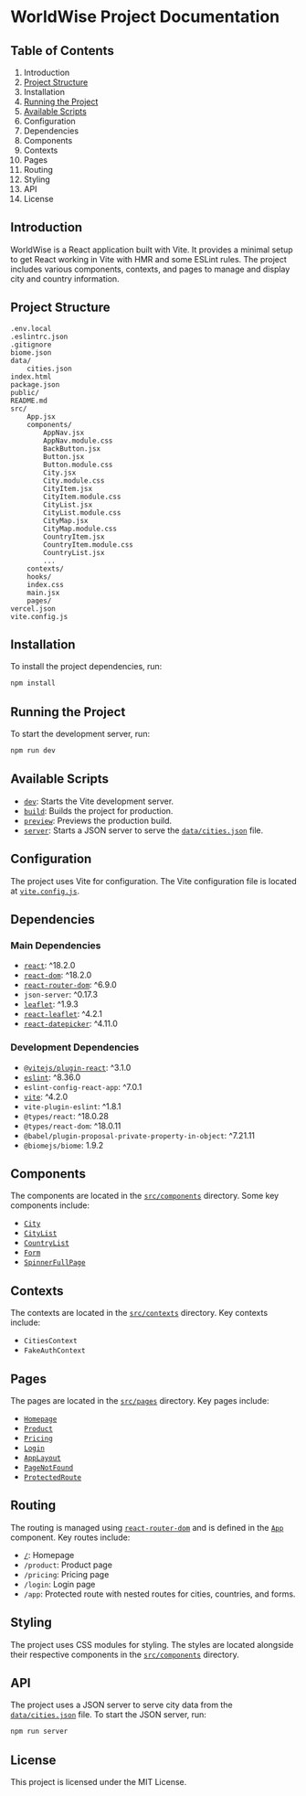 # WorldWise Project Documentation

## Table of Contents

1. Introduction
2. [Project Structure](#project-structure)
3. Installation
4. [Running the Project](#running-the-project)
5. [Available Scripts](#available-scripts)
6. Configuration
7. Dependencies
8. Components
9. Contexts
10. Pages
11. Routing
12. Styling
13. API
14. License

## Introduction

WorldWise is a React application built with Vite. It provides a minimal setup to get React working in Vite with HMR and some ESLint rules. The project includes various components, contexts, and pages to manage and display city and country information.

## Project Structure

```
.env.local
.eslintrc.json
.gitignore
biome.json
data/
	cities.json
index.html
package.json
public/
README.md
src/
	App.jsx
	components/
		AppNav.jsx
		AppNav.module.css
		BackButton.jsx
		Button.jsx
		Button.module.css
		City.jsx
		City.module.css
		CityItem.jsx
		CityItem.module.css
		CityList.jsx
		CityList.module.css
		CityMap.jsx
		CityMap.module.css
		CountryItem.jsx
		CountryItem.module.css
		CountryList.jsx
		...
	contexts/
	hooks/
	index.css
	main.jsx
	pages/
vercel.json
vite.config.js
```

## Installation

To install the project dependencies, run:

```sh
npm install
```

## Running the Project

To start the development server, run:

```sh
npm run dev
```

## Available Scripts

- [`dev`](command:_github.copilot.openSymbolFromReferences?%5B%22%22%2C%5B%7B%22uri%22%3A%7B%22scheme%22%3A%22file%22%2C%22authority%22%3A%22%22%2C%22path%22%3A%22%2Fc%3A%2FUsers%2Fkarbi%2FDocuments%2FGitHub%2Fworld-wise%2Fpackage.json%22%2C%22query%22%3A%22%22%2C%22fragment%22%3A%22%22%7D%2C%22pos%22%3A%7B%22line%22%3A6%2C%22character%22%3A3%7D%7D%2C%7B%22uri%22%3A%7B%22scheme%22%3A%22file%22%2C%22authority%22%3A%22%22%2C%22path%22%3A%22%2Fc%3A%2FUsers%2Fkarbi%2FDocuments%2FGitHub%2Fworld-wise%2Fvite.config.js%22%2C%22query%22%3A%22%22%2C%22fragment%22%3A%22%22%7D%2C%22pos%22%3A%7B%22line%22%3A3%2C%22character%22%3A18%7D%7D%5D%2C%225ec8e07e-5a72-4371-b0a8-accef7ad6acc%22%5D "Go to definition"): Starts the Vite development server.
- [`build`](command:_github.copilot.openSymbolFromReferences?%5B%22%22%2C%5B%7B%22uri%22%3A%7B%22scheme%22%3A%22file%22%2C%22authority%22%3A%22%22%2C%22path%22%3A%22%2Fc%3A%2FUsers%2Fkarbi%2FDocuments%2FGitHub%2Fworld-wise%2Fpackage.json%22%2C%22query%22%3A%22%22%2C%22fragment%22%3A%22%22%7D%2C%22pos%22%3A%7B%22line%22%3A7%2C%22character%22%3A3%7D%7D%5D%2C%225ec8e07e-5a72-4371-b0a8-accef7ad6acc%22%5D "Go to definition"): Builds the project for production.
- [`preview`](command:_github.copilot.openSymbolFromReferences?%5B%22%22%2C%5B%7B%22uri%22%3A%7B%22scheme%22%3A%22file%22%2C%22authority%22%3A%22%22%2C%22path%22%3A%22%2Fc%3A%2FUsers%2Fkarbi%2FDocuments%2FGitHub%2Fworld-wise%2Fpackage.json%22%2C%22query%22%3A%22%22%2C%22fragment%22%3A%22%22%7D%2C%22pos%22%3A%7B%22line%22%3A8%2C%22character%22%3A3%7D%7D%5D%2C%225ec8e07e-5a72-4371-b0a8-accef7ad6acc%22%5D "Go to definition"): Previews the production build.
- [`server`](command:_github.copilot.openSymbolFromReferences?%5B%22%22%2C%5B%7B%22uri%22%3A%7B%22scheme%22%3A%22file%22%2C%22authority%22%3A%22%22%2C%22path%22%3A%22%2Fc%3A%2FUsers%2Fkarbi%2FDocuments%2FGitHub%2Fworld-wise%2Fpackage.json%22%2C%22query%22%3A%22%22%2C%22fragment%22%3A%22%22%7D%2C%22pos%22%3A%7B%22line%22%3A9%2C%22character%22%3A3%7D%7D%5D%2C%225ec8e07e-5a72-4371-b0a8-accef7ad6acc%22%5D "Go to definition"): Starts a JSON server to serve the [`data/cities.json`](command:_github.copilot.openRelativePath?%5B%7B%22scheme%22%3A%22file%22%2C%22authority%22%3A%22%22%2C%22path%22%3A%22%2FC%3A%2FUsers%2Fkarbi%2FDocuments%2FGitHub%2Fworld-wise%2Fdata%2Fcities.json%22%2C%22query%22%3A%22%22%2C%22fragment%22%3A%22%22%7D%2C%225ec8e07e-5a72-4371-b0a8-accef7ad6acc%22%5D "c:\\Users\karbi\Documents\GitHub\world-wise\data\cities.json") file.

## Configuration

The project uses Vite for configuration. The Vite configuration file is located at [`vite.config.js`](command:_github.copilot.openRelativePath?%5B%7B%22scheme%22%3A%22file%22%2C%22authority%22%3A%22%22%2C%22path%22%3A%22%2FC%3A%2FUsers%2Fkarbi%2FDocuments%2FGitHub%2Fworld-wise%2Fvite.config.js%22%2C%22query%22%3A%22%22%2C%22fragment%22%3A%22%22%7D%2C%225ec8e07e-5a72-4371-b0a8-accef7ad6acc%22%5D "c:\\Users\karbi\Documents\GitHub\world-wise\vite.config.js").

## Dependencies

### Main Dependencies

- [`react`](command:_github.copilot.openSymbolFromReferences?%5B%22%22%2C%5B%7B%22uri%22%3A%7B%22scheme%22%3A%22file%22%2C%22authority%22%3A%22%22%2C%22path%22%3A%22%2Fc%3A%2FUsers%2Fkarbi%2FDocuments%2FGitHub%2Fworld-wise%2Fvite.config.js%22%2C%22query%22%3A%22%22%2C%22fragment%22%3A%22%22%7D%2C%22pos%22%3A%7B%22line%22%3A0%2C%22character%22%3A7%7D%7D%2C%7B%22uri%22%3A%7B%22scheme%22%3A%22file%22%2C%22authority%22%3A%22%22%2C%22path%22%3A%22%2Fc%3A%2FUsers%2Fkarbi%2FDocuments%2FGitHub%2Fworld-wise%2Fpackage.json%22%2C%22query%22%3A%22%22%2C%22fragment%22%3A%22%22%7D%2C%22pos%22%3A%7B%22line%22%3A14%2C%22character%22%3A3%7D%7D%2C%7B%22uri%22%3A%7B%22scheme%22%3A%22file%22%2C%22authority%22%3A%22%22%2C%22path%22%3A%22%2FC%3A%2FUsers%2Fkarbi%2FDocuments%2FGitHub%2Fworld-wise%2FREADME.md%22%2C%22query%22%3A%22%22%2C%22fragment%22%3A%22%22%7D%2C%22pos%22%3A%7B%22line%22%3A6%2C%22character%22%3A18%7D%7D%2C%7B%22uri%22%3A%7B%22scheme%22%3A%22file%22%2C%22authority%22%3A%22%22%2C%22path%22%3A%22%2Fc%3A%2FUsers%2Fkarbi%2FDocuments%2FGitHub%2Fworld-wise%2Fsrc%2FApp.jsx%22%2C%22query%22%3A%22%22%2C%22fragment%22%3A%22%22%7D%2C%22pos%22%3A%7B%22line%22%3A0%2C%22character%22%3A32%7D%7D%5D%2C%225ec8e07e-5a72-4371-b0a8-accef7ad6acc%22%5D "Go to definition"): ^18.2.0
- [`react-dom`](command:_github.copilot.openSymbolFromReferences?%5B%22%22%2C%5B%7B%22uri%22%3A%7B%22scheme%22%3A%22file%22%2C%22authority%22%3A%22%22%2C%22path%22%3A%22%2Fc%3A%2FUsers%2Fkarbi%2FDocuments%2FGitHub%2Fworld-wise%2Fvite.config.js%22%2C%22query%22%3A%22%22%2C%22fragment%22%3A%22%22%7D%2C%22pos%22%3A%7B%22line%22%3A0%2C%22character%22%3A7%7D%7D%5D%2C%225ec8e07e-5a72-4371-b0a8-accef7ad6acc%22%5D "Go to definition"): ^18.2.0
- [`react-router-dom`](command:_github.copilot.openSymbolFromReferences?%5B%22%22%2C%5B%7B%22uri%22%3A%7B%22scheme%22%3A%22file%22%2C%22authority%22%3A%22%22%2C%22path%22%3A%22%2Fc%3A%2FUsers%2Fkarbi%2FDocuments%2FGitHub%2Fworld-wise%2Fsrc%2FApp.jsx%22%2C%22query%22%3A%22%22%2C%22fragment%22%3A%22%22%7D%2C%22pos%22%3A%7B%22line%22%3A1%2C%22character%22%3A56%7D%7D%5D%2C%225ec8e07e-5a72-4371-b0a8-accef7ad6acc%22%5D "Go to definition"): ^6.9.0
- `json-server`: ^0.17.3
- [`leaflet`](command:_github.copilot.openSymbolFromReferences?%5B%22%22%2C%5B%7B%22uri%22%3A%7B%22scheme%22%3A%22file%22%2C%22authority%22%3A%22%22%2C%22path%22%3A%22%2Fc%3A%2FUsers%2Fkarbi%2FDocuments%2FGitHub%2Fworld-wise%2Fpackage.json%22%2C%22query%22%3A%22%22%2C%22fragment%22%3A%22%22%7D%2C%22pos%22%3A%7B%22line%22%3A13%2C%22character%22%3A3%7D%7D%5D%2C%225ec8e07e-5a72-4371-b0a8-accef7ad6acc%22%5D "Go to definition"): ^1.9.3
- [`react-leaflet`](command:_github.copilot.openSymbolFromReferences?%5B%22%22%2C%5B%7B%22uri%22%3A%7B%22scheme%22%3A%22file%22%2C%22authority%22%3A%22%22%2C%22path%22%3A%22%2Fc%3A%2FUsers%2Fkarbi%2FDocuments%2FGitHub%2Fworld-wise%2Fvite.config.js%22%2C%22query%22%3A%22%22%2C%22fragment%22%3A%22%22%7D%2C%22pos%22%3A%7B%22line%22%3A0%2C%22character%22%3A7%7D%7D%5D%2C%225ec8e07e-5a72-4371-b0a8-accef7ad6acc%22%5D "Go to definition"): ^4.2.1
- [`react-datepicker`](command:_github.copilot.openSymbolFromReferences?%5B%22%22%2C%5B%7B%22uri%22%3A%7B%22scheme%22%3A%22file%22%2C%22authority%22%3A%22%22%2C%22path%22%3A%22%2Fc%3A%2FUsers%2Fkarbi%2FDocuments%2FGitHub%2Fworld-wise%2Fvite.config.js%22%2C%22query%22%3A%22%22%2C%22fragment%22%3A%22%22%7D%2C%22pos%22%3A%7B%22line%22%3A0%2C%22character%22%3A7%7D%7D%5D%2C%225ec8e07e-5a72-4371-b0a8-accef7ad6acc%22%5D "Go to definition"): ^4.11.0

### Development Dependencies

- [`@vitejs/plugin-react`](command:_github.copilot.openSymbolFromReferences?%5B%22%22%2C%5B%7B%22uri%22%3A%7B%22scheme%22%3A%22file%22%2C%22authority%22%3A%22%22%2C%22path%22%3A%22%2Fc%3A%2FUsers%2Fkarbi%2FDocuments%2FGitHub%2Fworld-wise%2Fvite.config.js%22%2C%22query%22%3A%22%22%2C%22fragment%22%3A%22%22%7D%2C%22pos%22%3A%7B%22line%22%3A0%2C%22character%22%3A19%7D%7D%5D%2C%225ec8e07e-5a72-4371-b0a8-accef7ad6acc%22%5D "Go to definition"): ^3.1.0
- [`eslint`](command:_github.copilot.openSymbolFromReferences?%5B%22%22%2C%5B%7B%22uri%22%3A%7B%22scheme%22%3A%22file%22%2C%22authority%22%3A%22%22%2C%22path%22%3A%22%2Fc%3A%2FUsers%2Fkarbi%2FDocuments%2FGitHub%2Fworld-wise%2Fpackage.json%22%2C%22query%22%3A%22%22%2C%22fragment%22%3A%22%22%7D%2C%22pos%22%3A%7B%22line%22%3A26%2C%22character%22%3A3%7D%7D%5D%2C%225ec8e07e-5a72-4371-b0a8-accef7ad6acc%22%5D "Go to definition"): ^8.36.0
- `eslint-config-react-app`: ^7.0.1
- [`vite`](command:_github.copilot.openSymbolFromReferences?%5B%22%22%2C%5B%7B%22uri%22%3A%7B%22scheme%22%3A%22file%22%2C%22authority%22%3A%22%22%2C%22path%22%3A%22%2Fc%3A%2FUsers%2Fkarbi%2FDocuments%2FGitHub%2Fworld-wise%2Fpackage.json%22%2C%22query%22%3A%22%22%2C%22fragment%22%3A%22%22%7D%2C%22pos%22%3A%7B%22line%22%3A6%2C%22character%22%3A10%7D%7D%2C%7B%22uri%22%3A%7B%22scheme%22%3A%22file%22%2C%22authority%22%3A%22%22%2C%22path%22%3A%22%2FC%3A%2FUsers%2Fkarbi%2FDocuments%2FGitHub%2Fworld-wise%2FREADME.md%22%2C%22query%22%3A%22%22%2C%22fragment%22%3A%22%22%7D%2C%22pos%22%3A%7B%22line%22%3A6%2C%22character%22%3A51%7D%7D%2C%7B%22uri%22%3A%7B%22scheme%22%3A%22file%22%2C%22authority%22%3A%22%22%2C%22path%22%3A%22%2Fc%3A%2FUsers%2Fkarbi%2FDocuments%2FGitHub%2Fworld-wise%2Fvite.config.js%22%2C%22query%22%3A%22%22%2C%22fragment%22%3A%22%22%7D%2C%22pos%22%3A%7B%22line%22%3A0%2C%22character%22%3A20%7D%7D%5D%2C%225ec8e07e-5a72-4371-b0a8-accef7ad6acc%22%5D "Go to definition"): ^4.2.0
- `vite-plugin-eslint`: ^1.8.1
- `@types/react`: ^18.0.28
- `@types/react-dom`: ^18.0.11
- `@babel/plugin-proposal-private-property-in-object`: ^7.21.11
- `@biomejs/biome`: 1.9.2

## Components

The components are located in the [`src/components`](command:_github.copilot.openRelativePath?%5B%7B%22scheme%22%3A%22file%22%2C%22authority%22%3A%22%22%2C%22path%22%3A%22%2FC%3A%2FUsers%2Fkarbi%2FDocuments%2FGitHub%2Fworld-wise%2Fsrc%2Fcomponents%22%2C%22query%22%3A%22%22%2C%22fragment%22%3A%22%22%7D%2C%225ec8e07e-5a72-4371-b0a8-accef7ad6acc%22%5D "c:\\Users\karbi\Documents\GitHub\world-wise\src\components") directory. Some key components include:

- [`City`](command:_github.copilot.openSymbolInFile?%5B%7B%22scheme%22%3A%22file%22%2C%22authority%22%3A%22%22%2C%22path%22%3A%22%2FC%3A%2FUsers%2Fkarbi%2FDocuments%2FGitHub%2Fworld-wise%2Fsrc%2Fcomponents%2FCity.jsx%22%2C%22query%22%3A%22%22%2C%22fragment%22%3A%22%22%7D%2C%22City%22%2C%225ec8e07e-5a72-4371-b0a8-accef7ad6acc%22%5D "c:\\Users\karbi\Documents\GitHub\world-wise\src\components\City.jsx")
- [`CityList`](command:_github.copilot.openSymbolInFile?%5B%7B%22scheme%22%3A%22file%22%2C%22authority%22%3A%22%22%2C%22path%22%3A%22%2FC%3A%2FUsers%2Fkarbi%2FDocuments%2FGitHub%2Fworld-wise%2Fsrc%2Fcomponents%2FCityList.jsx%22%2C%22query%22%3A%22%22%2C%22fragment%22%3A%22%22%7D%2C%22CityList%22%2C%225ec8e07e-5a72-4371-b0a8-accef7ad6acc%22%5D "c:\\Users\karbi\Documents\GitHub\world-wise\src\components\CityList.jsx")
- [`CountryList`](command:_github.copilot.openSymbolInFile?%5B%7B%22scheme%22%3A%22file%22%2C%22authority%22%3A%22%22%2C%22path%22%3A%22%2FC%3A%2FUsers%2Fkarbi%2FDocuments%2FGitHub%2Fworld-wise%2Fsrc%2Fcomponents%2FCountryList.jsx%22%2C%22query%22%3A%22%22%2C%22fragment%22%3A%22%22%7D%2C%22CountryList%22%2C%225ec8e07e-5a72-4371-b0a8-accef7ad6acc%22%5D "c:\\Users\karbi\Documents\GitHub\world-wise\src\components\CountryList.jsx")
- [`Form`](command:_github.copilot.openSymbolInFile?%5B%7B%22scheme%22%3A%22file%22%2C%22authority%22%3A%22%22%2C%22path%22%3A%22%2FC%3A%2FUsers%2Fkarbi%2FDocuments%2FGitHub%2Fworld-wise%2Fsrc%2Fcomponents%2FForm.jsx%22%2C%22query%22%3A%22%22%2C%22fragment%22%3A%22%22%7D%2C%22Form%22%2C%225ec8e07e-5a72-4371-b0a8-accef7ad6acc%22%5D "c:\\Users\karbi\Documents\GitHub\world-wise\src\components\Form.jsx")
- [`SpinnerFullPage`](command:_github.copilot.openSymbolInFile?%5B%7B%22scheme%22%3A%22file%22%2C%22authority%22%3A%22%22%2C%22path%22%3A%22%2FC%3A%2FUsers%2Fkarbi%2FDocuments%2FGitHub%2Fworld-wise%2Fsrc%2Fcomponents%2FSpinnerFullPage.jsx%22%2C%22query%22%3A%22%22%2C%22fragment%22%3A%22%22%7D%2C%22SpinnerFullPage%22%2C%225ec8e07e-5a72-4371-b0a8-accef7ad6acc%22%5D "c:\\Users\karbi\Documents\GitHub\world-wise\src\components\SpinnerFullPage.jsx")

## Contexts

The contexts are located in the [`src/contexts`](command:_github.copilot.openRelativePath?%5B%7B%22scheme%22%3A%22file%22%2C%22authority%22%3A%22%22%2C%22path%22%3A%22%2FC%3A%2FUsers%2Fkarbi%2FDocuments%2FGitHub%2Fworld-wise%2Fsrc%2Fcontexts%22%2C%22query%22%3A%22%22%2C%22fragment%22%3A%22%22%7D%2C%225ec8e07e-5a72-4371-b0a8-accef7ad6acc%22%5D "c:\\Users\karbi\Documents\GitHub\world-wise\src\contexts") directory. Key contexts include:

- `CitiesContext`
- `FakeAuthContext`

## Pages

The pages are located in the [`src/pages`](command:_github.copilot.openRelativePath?%5B%7B%22scheme%22%3A%22file%22%2C%22authority%22%3A%22%22%2C%22path%22%3A%22%2FC%3A%2FUsers%2Fkarbi%2FDocuments%2FGitHub%2Fworld-wise%2Fsrc%2Fpages%22%2C%22query%22%3A%22%22%2C%22fragment%22%3A%22%22%7D%2C%225ec8e07e-5a72-4371-b0a8-accef7ad6acc%22%5D "c:\\Users\karbi\Documents\GitHub\world-wise\src\pages") directory. Key pages include:

- [`Homepage`](command:_github.copilot.openSymbolInFile?%5B%7B%22scheme%22%3A%22file%22%2C%22authority%22%3A%22%22%2C%22path%22%3A%22%2FC%3A%2FUsers%2Fkarbi%2FDocuments%2FGitHub%2Fworld-wise%2Fsrc%2Fpages%2FHomepage.jsx%22%2C%22query%22%3A%22%22%2C%22fragment%22%3A%22%22%7D%2C%22Homepage%22%2C%225ec8e07e-5a72-4371-b0a8-accef7ad6acc%22%5D "c:\\Users\karbi\Documents\GitHub\world-wise\src\pages\Homepage.jsx")
- [`Product`](command:_github.copilot.openSymbolInFile?%5B%7B%22scheme%22%3A%22file%22%2C%22authority%22%3A%22%22%2C%22path%22%3A%22%2FC%3A%2FUsers%2Fkarbi%2FDocuments%2FGitHub%2Fworld-wise%2Fsrc%2Fpages%2FProduct.jsx%22%2C%22query%22%3A%22%22%2C%22fragment%22%3A%22%22%7D%2C%22Product%22%2C%225ec8e07e-5a72-4371-b0a8-accef7ad6acc%22%5D "c:\\Users\karbi\Documents\GitHub\world-wise\src\pages\Product.jsx")
- [`Pricing`](command:_github.copilot.openSymbolInFile?%5B%7B%22scheme%22%3A%22file%22%2C%22authority%22%3A%22%22%2C%22path%22%3A%22%2FC%3A%2FUsers%2Fkarbi%2FDocuments%2FGitHub%2Fworld-wise%2Fsrc%2Fpages%2FPricing.jsx%22%2C%22query%22%3A%22%22%2C%22fragment%22%3A%22%22%7D%2C%22Pricing%22%2C%225ec8e07e-5a72-4371-b0a8-accef7ad6acc%22%5D "c:\\Users\karbi\Documents\GitHub\world-wise\src\pages\Pricing.jsx")
- [`Login`](command:_github.copilot.openSymbolInFile?%5B%7B%22scheme%22%3A%22file%22%2C%22authority%22%3A%22%22%2C%22path%22%3A%22%2FC%3A%2FUsers%2Fkarbi%2FDocuments%2FGitHub%2Fworld-wise%2Fsrc%2Fpages%2FLogin.jsx%22%2C%22query%22%3A%22%22%2C%22fragment%22%3A%22%22%7D%2C%22Login%22%2C%225ec8e07e-5a72-4371-b0a8-accef7ad6acc%22%5D "c:\\Users\karbi\Documents\GitHub\world-wise\src\pages\Login.jsx")
- [`AppLayout`](command:_github.copilot.openSymbolInFile?%5B%7B%22scheme%22%3A%22file%22%2C%22authority%22%3A%22%22%2C%22path%22%3A%22%2FC%3A%2FUsers%2Fkarbi%2FDocuments%2FGitHub%2Fworld-wise%2Fsrc%2Fpages%2FAppLayout.jsx%22%2C%22query%22%3A%22%22%2C%22fragment%22%3A%22%22%7D%2C%22AppLayout%22%2C%225ec8e07e-5a72-4371-b0a8-accef7ad6acc%22%5D "c:\\Users\karbi\Documents\GitHub\world-wise\src\pages\AppLayout.jsx")
- [`PageNotFound`](command:_github.copilot.openSymbolInFile?%5B%7B%22scheme%22%3A%22file%22%2C%22authority%22%3A%22%22%2C%22path%22%3A%22%2FC%3A%2FUsers%2Fkarbi%2FDocuments%2FGitHub%2Fworld-wise%2Fsrc%2Fpages%2FPageNotFound.jsx%22%2C%22query%22%3A%22%22%2C%22fragment%22%3A%22%22%7D%2C%22PageNotFound%22%2C%225ec8e07e-5a72-4371-b0a8-accef7ad6acc%22%5D "c:\\Users\karbi\Documents\GitHub\world-wise\src\pages\PageNotFound.jsx")
- [`ProtectedRoute`](command:_github.copilot.openSymbolInFile?%5B%7B%22scheme%22%3A%22file%22%2C%22authority%22%3A%22%22%2C%22path%22%3A%22%2FC%3A%2FUsers%2Fkarbi%2FDocuments%2FGitHub%2Fworld-wise%2Fsrc%2Fpages%2FProtectedRoute.jsx%22%2C%22query%22%3A%22%22%2C%22fragment%22%3A%22%22%7D%2C%22ProtectedRoute%22%2C%225ec8e07e-5a72-4371-b0a8-accef7ad6acc%22%5D "c:\\Users\karbi\Documents\GitHub\world-wise\src\pages\ProtectedRoute.jsx")

## Routing

The routing is managed using [`react-router-dom`](command:_github.copilot.openSymbolFromReferences?%5B%22%22%2C%5B%7B%22uri%22%3A%7B%22scheme%22%3A%22file%22%2C%22authority%22%3A%22%22%2C%22path%22%3A%22%2Fc%3A%2FUsers%2Fkarbi%2FDocuments%2FGitHub%2Fworld-wise%2Fsrc%2FApp.jsx%22%2C%22query%22%3A%22%22%2C%22fragment%22%3A%22%22%7D%2C%22pos%22%3A%7B%22line%22%3A1%2C%22character%22%3A56%7D%7D%5D%2C%225ec8e07e-5a72-4371-b0a8-accef7ad6acc%22%5D "Go to definition") and is defined in the [`App`](command:_github.copilot.openSymbolInFile?%5B%7B%22scheme%22%3A%22file%22%2C%22authority%22%3A%22%22%2C%22path%22%3A%22%2FC%3A%2FUsers%2Fkarbi%2FDocuments%2FGitHub%2Fworld-wise%2Fsrc%2FApp.jsx%22%2C%22query%22%3A%22%22%2C%22fragment%22%3A%22%22%7D%2C%22App%22%2C%225ec8e07e-5a72-4371-b0a8-accef7ad6acc%22%5D "c:\\Users\karbi\Documents\GitHub\world-wise\src\App.jsx") component. Key routes include:

- [`/`](command:_github.copilot.openSymbolFromReferences?%5B%22%22%2C%5B%7B%22uri%22%3A%7B%22scheme%22%3A%22file%22%2C%22authority%22%3A%22%22%2C%22path%22%3A%22%2Fc%3A%2FUsers%2Fkarbi%2FDocuments%2FGitHub%2Fworld-wise%2Fsrc%2FApp.jsx%22%2C%22query%22%3A%22%22%2C%22fragment%22%3A%22%22%7D%2C%22pos%22%3A%7B%22line%22%3A3%2C%22character%22%3A33%7D%7D%2C%7B%22uri%22%3A%7B%22scheme%22%3A%22file%22%2C%22authority%22%3A%22%22%2C%22path%22%3A%22%2Fc%3A%2FUsers%2Fkarbi%2FDocuments%2FGitHub%2Fworld-wise%2Fvite.config.js%22%2C%22query%22%3A%22%22%2C%22fragment%22%3A%22%22%7D%2C%22pos%22%3A%7B%22line%22%3A0%2C%22character%22%3A26%7D%7D%5D%2C%225ec8e07e-5a72-4371-b0a8-accef7ad6acc%22%5D "Go to definition"): Homepage
- `/product`: Product page
- `/pricing`: Pricing page
- `/login`: Login page
- `/app`: Protected route with nested routes for cities, countries, and forms.

## Styling

The project uses CSS modules for styling. The styles are located alongside their respective components in the [`src/components`](command:_github.copilot.openRelativePath?%5B%7B%22scheme%22%3A%22file%22%2C%22authority%22%3A%22%22%2C%22path%22%3A%22%2FC%3A%2FUsers%2Fkarbi%2FDocuments%2FGitHub%2Fworld-wise%2Fsrc%2Fcomponents%22%2C%22query%22%3A%22%22%2C%22fragment%22%3A%22%22%7D%2C%225ec8e07e-5a72-4371-b0a8-accef7ad6acc%22%5D "c:\\Users\karbi\Documents\GitHub\world-wise\src\components") directory.

## API

The project uses a JSON server to serve city data from the [`data/cities.json`](command:_github.copilot.openRelativePath?%5B%7B%22scheme%22%3A%22file%22%2C%22authority%22%3A%22%22%2C%22path%22%3A%22%2FC%3A%2FUsers%2Fkarbi%2FDocuments%2FGitHub%2Fworld-wise%2Fdata%2Fcities.json%22%2C%22query%22%3A%22%22%2C%22fragment%22%3A%22%22%7D%2C%225ec8e07e-5a72-4371-b0a8-accef7ad6acc%22%5D "c:\\Users\karbi\Documents\GitHub\world-wise\data\cities.json") file. To start the JSON server, run:

```sh
npm run server
```

## License

This project is licensed under the MIT License.
